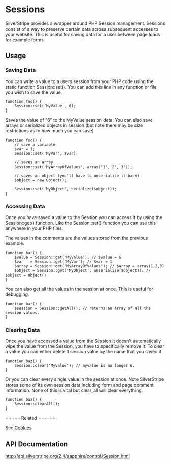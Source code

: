 # Sessions

SilverStripe provides a wrapper around PHP Session management. Sessions consist of a way to preserve certain data across subsequent accesses to your website. This is useful for saving data for a user between page loads for example forms.

## Usage

### Saving Data

You can write a value to a users session from your PHP code using the static function Session::set(). You can add this line in any function or file you wish to save the value.

~~~ {php}
function foo() {
	Session::set('MyValue', 6);
}
~~~

Saves the value of "6" to the MyValue session data. You can also save arrays or serialized objects in session (but note there may be size restrictions as to how much you can save)

~~~ {php}
function foo() {
	// save a variable
	$var = 1;
	Session::set('MyVar', $var);

	// saves an array
	Session::set('MyArrayOfValues', array('1','2','3'));

	// saves an object (you'll have to unserialize it back)
	$object = new Object();

	Session::set('MyObject', serialize($object));
}
~~~

### Accessing Data

Once you have saved a value to the Session you can access it by using the Session::get() function. Like the Session::set() function you can use this anywhere in your PHP files.

The values in the comments are the values stored from the previous example.

~~~ {php}
function bar() {
	$value = Session::get('MyValue'); // $value = 6
	$var   = Session::get('MyVar'); // $var = 1 
	$array = Session::get('MyArrayOfValues'); // $array = array(1,2,3)
	$object = Session::get('MyObject', unserialize($object)); // $object = Object()
}
~~~

You can also get all the values in the session at once. This is useful for debugging.

~~~ {php}
function bar() {
	$session = Session::getAll(); // returns an array of all the session values.
}
~~~
### Clearing Data

Once you have accessed a value from the Session it doesn't automatically wipe the value from the Session, you have to specifically remove it. To clear a value you can either delete 1 session value by the name that you saved it

~~~ {php}
function baz() {
	Session::clear('MyValue'); // myvalue is no longer 6.
}
~~~

Or you can clear every single value in the session at once. Note SilverStripe stores some of its own session data including form and page comment information. None of this is vital but clear_all will clear everything.

~~~ {php}
function baz() {
	Session::clearAll();
}
~~~

===== Related ======

See [Cookies](cookies)

## API Documentation
http://api.silverstripe.org/2.4/sapphire/control/Session.html 
